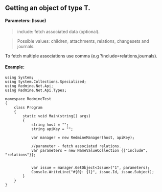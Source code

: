 ## Getting an object of type T. ##

#### Parameters: (Issue) ####

> include: fetch associated data (optional).

> Possible values: children, attachments, relations, changesets and journals.

To fetch multiple associations use comma (e.g ?include=relations,journals).

#### Example: ####
```
using System;
using System.Collections.Specialized;
using Redmine.Net.Api;
using Redmine.Net.Api.Types;

namespace RedmineTest
{
    class Program
    {
        static void Main(string[] args)
        {
            string host = "";
            string apiKey = "";

            var manager = new RedmineManager(host, apiKey);

            //parameter - fetch associated relations.
            var parameters = new NameValueCollection {{"include", "relations"}};
      

            var issue = manager.GetObject<Issue>("1", parameters);
            Console.WriteLine("#{0}: {1}", issue.Id, issue.Subject);
        }
    }
}
```